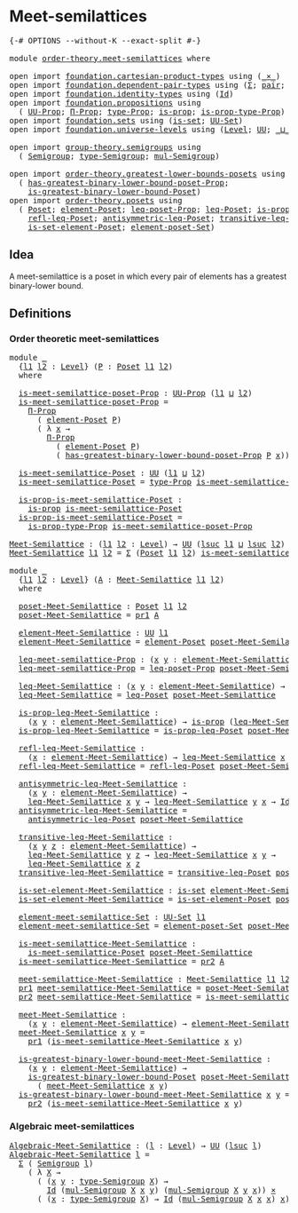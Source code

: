 # Meet-semilattices

<pre class="Agda"><a id="30" class="Symbol">{-#</a> <a id="34" class="Keyword">OPTIONS</a> <a id="42" class="Pragma">--without-K</a> <a id="54" class="Pragma">--exact-split</a> <a id="68" class="Symbol">#-}</a>

<a id="73" class="Keyword">module</a> <a id="80" href="order-theory.meet-semilattices.html" class="Module">order-theory.meet-semilattices</a> <a id="111" class="Keyword">where</a>

<a id="118" class="Keyword">open</a> <a id="123" class="Keyword">import</a> <a id="130" href="foundation.cartesian-product-types.html" class="Module">foundation.cartesian-product-types</a> <a id="165" class="Keyword">using</a> <a id="171" class="Symbol">(</a><a id="172" href="foundation-core.cartesian-product-types.html#577" class="Function Operator">_×_</a><a id="175" class="Symbol">)</a>
<a id="177" class="Keyword">open</a> <a id="182" class="Keyword">import</a> <a id="189" href="foundation.dependent-pair-types.html" class="Module">foundation.dependent-pair-types</a> <a id="221" class="Keyword">using</a> <a id="227" class="Symbol">(</a><a id="228" href="foundation-core.dependent-pair-types.html#502" class="Record">Σ</a><a id="229" class="Symbol">;</a> <a id="231" href="foundation-core.dependent-pair-types.html#575" class="InductiveConstructor">pair</a><a id="235" class="Symbol">;</a> <a id="237" href="foundation-core.dependent-pair-types.html#592" class="Field">pr1</a><a id="240" class="Symbol">;</a> <a id="242" href="foundation-core.dependent-pair-types.html#604" class="Field">pr2</a><a id="245" class="Symbol">)</a>
<a id="247" class="Keyword">open</a> <a id="252" class="Keyword">import</a> <a id="259" href="foundation.identity-types.html" class="Module">foundation.identity-types</a> <a id="285" class="Keyword">using</a> <a id="291" class="Symbol">(</a><a id="292" href="foundation-core.identity-types.html#641" class="Datatype">Id</a><a id="294" class="Symbol">)</a>
<a id="296" class="Keyword">open</a> <a id="301" class="Keyword">import</a> <a id="308" href="foundation.propositions.html" class="Module">foundation.propositions</a> <a id="332" class="Keyword">using</a>
  <a id="340" class="Symbol">(</a> <a id="342" href="foundation-core.propositions.html#1380" class="Function">UU-Prop</a><a id="349" class="Symbol">;</a> <a id="351" href="foundation-core.propositions.html#6683" class="Function">Π-Prop</a><a id="357" class="Symbol">;</a> <a id="359" href="foundation-core.propositions.html#1482" class="Function">type-Prop</a><a id="368" class="Symbol">;</a> <a id="370" href="foundation-core.propositions.html#1295" class="Function">is-prop</a><a id="377" class="Symbol">;</a> <a id="379" href="foundation-core.propositions.html#1549" class="Function">is-prop-type-Prop</a><a id="396" class="Symbol">)</a>
<a id="398" class="Keyword">open</a> <a id="403" class="Keyword">import</a> <a id="410" href="foundation.sets.html" class="Module">foundation.sets</a> <a id="426" class="Keyword">using</a> <a id="432" class="Symbol">(</a><a id="433" href="foundation-core.sets.html#1099" class="Function">is-set</a><a id="439" class="Symbol">;</a> <a id="441" href="foundation-core.sets.html#1177" class="Function">UU-Set</a><a id="447" class="Symbol">)</a>
<a id="449" class="Keyword">open</a> <a id="454" class="Keyword">import</a> <a id="461" href="foundation.universe-levels.html" class="Module">foundation.universe-levels</a> <a id="488" class="Keyword">using</a> <a id="494" class="Symbol">(</a><a id="495" href="Agda.Primitive.html#597" class="Postulate">Level</a><a id="500" class="Symbol">;</a> <a id="502" href="foundation-core.universe-levels.html#222" class="Primitive">UU</a><a id="504" class="Symbol">;</a> <a id="506" href="Agda.Primitive.html#810" class="Primitive Operator">_⊔_</a><a id="509" class="Symbol">;</a> <a id="511" href="Agda.Primitive.html#780" class="Primitive">lsuc</a><a id="515" class="Symbol">)</a>

<a id="518" class="Keyword">open</a> <a id="523" class="Keyword">import</a> <a id="530" href="group-theory.semigroups.html" class="Module">group-theory.semigroups</a> <a id="554" class="Keyword">using</a>
  <a id="562" class="Symbol">(</a> <a id="564" href="group-theory.semigroups.html#737" class="Function">Semigroup</a><a id="573" class="Symbol">;</a> <a id="575" href="group-theory.semigroups.html#933" class="Function">type-Semigroup</a><a id="589" class="Symbol">;</a> <a id="591" href="group-theory.semigroups.html#1215" class="Function">mul-Semigroup</a><a id="604" class="Symbol">)</a>

<a id="607" class="Keyword">open</a> <a id="612" class="Keyword">import</a> <a id="619" href="order-theory.greatest-lower-bounds-posets.html" class="Module">order-theory.greatest-lower-bounds-posets</a> <a id="661" class="Keyword">using</a>
  <a id="669" class="Symbol">(</a> <a id="671" href="order-theory.greatest-lower-bounds-posets.html#3384" class="Function">has-greatest-binary-lower-bound-poset-Prop</a><a id="713" class="Symbol">;</a>
    <a id="719" href="order-theory.greatest-lower-bounds-posets.html#2016" class="Function">is-greatest-binary-lower-bound-Poset</a><a id="755" class="Symbol">)</a>
<a id="757" class="Keyword">open</a> <a id="762" class="Keyword">import</a> <a id="769" href="order-theory.posets.html" class="Module">order-theory.posets</a> <a id="789" class="Keyword">using</a>
  <a id="797" class="Symbol">(</a> <a id="799" href="order-theory.posets.html#731" class="Function">Poset</a><a id="804" class="Symbol">;</a> <a id="806" href="order-theory.posets.html#1145" class="Function">element-Poset</a><a id="819" class="Symbol">;</a> <a id="821" href="order-theory.posets.html#1194" class="Function">leq-poset-Prop</a><a id="835" class="Symbol">;</a> <a id="837" href="order-theory.posets.html#1280" class="Function">leq-Poset</a><a id="846" class="Symbol">;</a> <a id="848" href="order-theory.posets.html#1375" class="Function">is-prop-leq-Poset</a><a id="865" class="Symbol">;</a>
    <a id="871" href="order-theory.posets.html#1511" class="Function">refl-leq-Poset</a><a id="885" class="Symbol">;</a> <a id="887" href="order-theory.posets.html#1983" class="Function">antisymmetric-leq-Poset</a><a id="910" class="Symbol">;</a> <a id="912" href="order-theory.posets.html#1610" class="Function">transitive-leq-Poset</a><a id="932" class="Symbol">;</a>
    <a id="938" href="order-theory.posets.html#2125" class="Function">is-set-element-Poset</a><a id="958" class="Symbol">;</a> <a id="960" href="order-theory.posets.html#2464" class="Function">element-poset-Set</a><a id="977" class="Symbol">)</a>
</pre>
## Idea

A meet-semilattice is a poset in which every pair of elements has a greatest binary-lower bound.

## Definitions

### Order theoretic meet-semilattices

<pre class="Agda"><a id="1154" class="Keyword">module</a> <a id="1161" href="order-theory.meet-semilattices.html#1161" class="Module">_</a>
  <a id="1165" class="Symbol">{</a><a id="1166" href="order-theory.meet-semilattices.html#1166" class="Bound">l1</a> <a id="1169" href="order-theory.meet-semilattices.html#1169" class="Bound">l2</a> <a id="1172" class="Symbol">:</a> <a id="1174" href="Agda.Primitive.html#597" class="Postulate">Level</a><a id="1179" class="Symbol">}</a> <a id="1181" class="Symbol">(</a><a id="1182" href="order-theory.meet-semilattices.html#1182" class="Bound">P</a> <a id="1184" class="Symbol">:</a> <a id="1186" href="order-theory.posets.html#731" class="Function">Poset</a> <a id="1192" href="order-theory.meet-semilattices.html#1166" class="Bound">l1</a> <a id="1195" href="order-theory.meet-semilattices.html#1169" class="Bound">l2</a><a id="1197" class="Symbol">)</a>
  <a id="1201" class="Keyword">where</a>

  <a id="1210" href="order-theory.meet-semilattices.html#1210" class="Function">is-meet-semilattice-poset-Prop</a> <a id="1241" class="Symbol">:</a> <a id="1243" href="foundation-core.propositions.html#1380" class="Function">UU-Prop</a> <a id="1251" class="Symbol">(</a><a id="1252" href="order-theory.meet-semilattices.html#1166" class="Bound">l1</a> <a id="1255" href="Agda.Primitive.html#810" class="Primitive Operator">⊔</a> <a id="1257" href="order-theory.meet-semilattices.html#1169" class="Bound">l2</a><a id="1259" class="Symbol">)</a>
  <a id="1263" href="order-theory.meet-semilattices.html#1210" class="Function">is-meet-semilattice-poset-Prop</a> <a id="1294" class="Symbol">=</a>
    <a id="1300" href="foundation-core.propositions.html#6683" class="Function">Π-Prop</a>
      <a id="1313" class="Symbol">(</a> <a id="1315" href="order-theory.posets.html#1145" class="Function">element-Poset</a> <a id="1329" href="order-theory.meet-semilattices.html#1182" class="Bound">P</a><a id="1330" class="Symbol">)</a>
      <a id="1338" class="Symbol">(</a> <a id="1340" class="Symbol">λ</a> <a id="1342" href="order-theory.meet-semilattices.html#1342" class="Bound">x</a> <a id="1344" class="Symbol">→</a>
        <a id="1354" href="foundation-core.propositions.html#6683" class="Function">Π-Prop</a>
          <a id="1371" class="Symbol">(</a> <a id="1373" href="order-theory.posets.html#1145" class="Function">element-Poset</a> <a id="1387" href="order-theory.meet-semilattices.html#1182" class="Bound">P</a><a id="1388" class="Symbol">)</a>
          <a id="1400" class="Symbol">(</a> <a id="1402" href="order-theory.greatest-lower-bounds-posets.html#3384" class="Function">has-greatest-binary-lower-bound-poset-Prop</a> <a id="1445" href="order-theory.meet-semilattices.html#1182" class="Bound">P</a> <a id="1447" href="order-theory.meet-semilattices.html#1342" class="Bound">x</a><a id="1448" class="Symbol">))</a>

  <a id="1454" href="order-theory.meet-semilattices.html#1454" class="Function">is-meet-semilattice-Poset</a> <a id="1480" class="Symbol">:</a> <a id="1482" href="foundation-core.universe-levels.html#222" class="Primitive">UU</a> <a id="1485" class="Symbol">(</a><a id="1486" href="order-theory.meet-semilattices.html#1166" class="Bound">l1</a> <a id="1489" href="Agda.Primitive.html#810" class="Primitive Operator">⊔</a> <a id="1491" href="order-theory.meet-semilattices.html#1169" class="Bound">l2</a><a id="1493" class="Symbol">)</a>
  <a id="1497" href="order-theory.meet-semilattices.html#1454" class="Function">is-meet-semilattice-Poset</a> <a id="1523" class="Symbol">=</a> <a id="1525" href="foundation-core.propositions.html#1482" class="Function">type-Prop</a> <a id="1535" href="order-theory.meet-semilattices.html#1210" class="Function">is-meet-semilattice-poset-Prop</a>

  <a id="1569" href="order-theory.meet-semilattices.html#1569" class="Function">is-prop-is-meet-semilattice-Poset</a> <a id="1603" class="Symbol">:</a>
    <a id="1609" href="foundation-core.propositions.html#1295" class="Function">is-prop</a> <a id="1617" href="order-theory.meet-semilattices.html#1454" class="Function">is-meet-semilattice-Poset</a>
  <a id="1645" href="order-theory.meet-semilattices.html#1569" class="Function">is-prop-is-meet-semilattice-Poset</a> <a id="1679" class="Symbol">=</a>
    <a id="1685" href="foundation-core.propositions.html#1549" class="Function">is-prop-type-Prop</a> <a id="1703" href="order-theory.meet-semilattices.html#1210" class="Function">is-meet-semilattice-poset-Prop</a>

<a id="Meet-Semilattice"></a><a id="1735" href="order-theory.meet-semilattices.html#1735" class="Function">Meet-Semilattice</a> <a id="1752" class="Symbol">:</a> <a id="1754" class="Symbol">(</a><a id="1755" href="order-theory.meet-semilattices.html#1755" class="Bound">l1</a> <a id="1758" href="order-theory.meet-semilattices.html#1758" class="Bound">l2</a> <a id="1761" class="Symbol">:</a> <a id="1763" href="Agda.Primitive.html#597" class="Postulate">Level</a><a id="1768" class="Symbol">)</a> <a id="1770" class="Symbol">→</a> <a id="1772" href="foundation-core.universe-levels.html#222" class="Primitive">UU</a> <a id="1775" class="Symbol">(</a><a id="1776" href="Agda.Primitive.html#780" class="Primitive">lsuc</a> <a id="1781" href="order-theory.meet-semilattices.html#1755" class="Bound">l1</a> <a id="1784" href="Agda.Primitive.html#810" class="Primitive Operator">⊔</a> <a id="1786" href="Agda.Primitive.html#780" class="Primitive">lsuc</a> <a id="1791" href="order-theory.meet-semilattices.html#1758" class="Bound">l2</a><a id="1793" class="Symbol">)</a>
<a id="1795" href="order-theory.meet-semilattices.html#1735" class="Function">Meet-Semilattice</a> <a id="1812" href="order-theory.meet-semilattices.html#1812" class="Bound">l1</a> <a id="1815" href="order-theory.meet-semilattices.html#1815" class="Bound">l2</a> <a id="1818" class="Symbol">=</a> <a id="1820" href="foundation-core.dependent-pair-types.html#502" class="Record">Σ</a> <a id="1822" class="Symbol">(</a><a id="1823" href="order-theory.posets.html#731" class="Function">Poset</a> <a id="1829" href="order-theory.meet-semilattices.html#1812" class="Bound">l1</a> <a id="1832" href="order-theory.meet-semilattices.html#1815" class="Bound">l2</a><a id="1834" class="Symbol">)</a> <a id="1836" href="order-theory.meet-semilattices.html#1454" class="Function">is-meet-semilattice-Poset</a>

<a id="1863" class="Keyword">module</a> <a id="1870" href="order-theory.meet-semilattices.html#1870" class="Module">_</a>
  <a id="1874" class="Symbol">{</a><a id="1875" href="order-theory.meet-semilattices.html#1875" class="Bound">l1</a> <a id="1878" href="order-theory.meet-semilattices.html#1878" class="Bound">l2</a> <a id="1881" class="Symbol">:</a> <a id="1883" href="Agda.Primitive.html#597" class="Postulate">Level</a><a id="1888" class="Symbol">}</a> <a id="1890" class="Symbol">(</a><a id="1891" href="order-theory.meet-semilattices.html#1891" class="Bound">A</a> <a id="1893" class="Symbol">:</a> <a id="1895" href="order-theory.meet-semilattices.html#1735" class="Function">Meet-Semilattice</a> <a id="1912" href="order-theory.meet-semilattices.html#1875" class="Bound">l1</a> <a id="1915" href="order-theory.meet-semilattices.html#1878" class="Bound">l2</a><a id="1917" class="Symbol">)</a>
  <a id="1921" class="Keyword">where</a>

  <a id="1930" href="order-theory.meet-semilattices.html#1930" class="Function">poset-Meet-Semilattice</a> <a id="1953" class="Symbol">:</a> <a id="1955" href="order-theory.posets.html#731" class="Function">Poset</a> <a id="1961" href="order-theory.meet-semilattices.html#1875" class="Bound">l1</a> <a id="1964" href="order-theory.meet-semilattices.html#1878" class="Bound">l2</a>
  <a id="1969" href="order-theory.meet-semilattices.html#1930" class="Function">poset-Meet-Semilattice</a> <a id="1992" class="Symbol">=</a> <a id="1994" href="foundation-core.dependent-pair-types.html#592" class="Field">pr1</a> <a id="1998" href="order-theory.meet-semilattices.html#1891" class="Bound">A</a>

  <a id="2003" href="order-theory.meet-semilattices.html#2003" class="Function">element-Meet-Semilattice</a> <a id="2028" class="Symbol">:</a> <a id="2030" href="foundation-core.universe-levels.html#222" class="Primitive">UU</a> <a id="2033" href="order-theory.meet-semilattices.html#1875" class="Bound">l1</a>
  <a id="2038" href="order-theory.meet-semilattices.html#2003" class="Function">element-Meet-Semilattice</a> <a id="2063" class="Symbol">=</a> <a id="2065" href="order-theory.posets.html#1145" class="Function">element-Poset</a> <a id="2079" href="order-theory.meet-semilattices.html#1930" class="Function">poset-Meet-Semilattice</a>

  <a id="2105" href="order-theory.meet-semilattices.html#2105" class="Function">leq-meet-semilattice-Prop</a> <a id="2131" class="Symbol">:</a> <a id="2133" class="Symbol">(</a><a id="2134" href="order-theory.meet-semilattices.html#2134" class="Bound">x</a> <a id="2136" href="order-theory.meet-semilattices.html#2136" class="Bound">y</a> <a id="2138" class="Symbol">:</a> <a id="2140" href="order-theory.meet-semilattices.html#2003" class="Function">element-Meet-Semilattice</a><a id="2164" class="Symbol">)</a> <a id="2166" class="Symbol">→</a> <a id="2168" href="foundation-core.propositions.html#1380" class="Function">UU-Prop</a> <a id="2176" href="order-theory.meet-semilattices.html#1878" class="Bound">l2</a>
  <a id="2181" href="order-theory.meet-semilattices.html#2105" class="Function">leq-meet-semilattice-Prop</a> <a id="2207" class="Symbol">=</a> <a id="2209" href="order-theory.posets.html#1194" class="Function">leq-poset-Prop</a> <a id="2224" href="order-theory.meet-semilattices.html#1930" class="Function">poset-Meet-Semilattice</a>

  <a id="2250" href="order-theory.meet-semilattices.html#2250" class="Function">leq-Meet-Semilattice</a> <a id="2271" class="Symbol">:</a> <a id="2273" class="Symbol">(</a><a id="2274" href="order-theory.meet-semilattices.html#2274" class="Bound">x</a> <a id="2276" href="order-theory.meet-semilattices.html#2276" class="Bound">y</a> <a id="2278" class="Symbol">:</a> <a id="2280" href="order-theory.meet-semilattices.html#2003" class="Function">element-Meet-Semilattice</a><a id="2304" class="Symbol">)</a> <a id="2306" class="Symbol">→</a> <a id="2308" href="foundation-core.universe-levels.html#222" class="Primitive">UU</a> <a id="2311" href="order-theory.meet-semilattices.html#1878" class="Bound">l2</a>
  <a id="2316" href="order-theory.meet-semilattices.html#2250" class="Function">leq-Meet-Semilattice</a> <a id="2337" class="Symbol">=</a> <a id="2339" href="order-theory.posets.html#1280" class="Function">leq-Poset</a> <a id="2349" href="order-theory.meet-semilattices.html#1930" class="Function">poset-Meet-Semilattice</a>

  <a id="2375" href="order-theory.meet-semilattices.html#2375" class="Function">is-prop-leq-Meet-Semilattice</a> <a id="2404" class="Symbol">:</a>
    <a id="2410" class="Symbol">(</a><a id="2411" href="order-theory.meet-semilattices.html#2411" class="Bound">x</a> <a id="2413" href="order-theory.meet-semilattices.html#2413" class="Bound">y</a> <a id="2415" class="Symbol">:</a> <a id="2417" href="order-theory.meet-semilattices.html#2003" class="Function">element-Meet-Semilattice</a><a id="2441" class="Symbol">)</a> <a id="2443" class="Symbol">→</a> <a id="2445" href="foundation-core.propositions.html#1295" class="Function">is-prop</a> <a id="2453" class="Symbol">(</a><a id="2454" href="order-theory.meet-semilattices.html#2250" class="Function">leq-Meet-Semilattice</a> <a id="2475" href="order-theory.meet-semilattices.html#2411" class="Bound">x</a> <a id="2477" href="order-theory.meet-semilattices.html#2413" class="Bound">y</a><a id="2478" class="Symbol">)</a>
  <a id="2482" href="order-theory.meet-semilattices.html#2375" class="Function">is-prop-leq-Meet-Semilattice</a> <a id="2511" class="Symbol">=</a> <a id="2513" href="order-theory.posets.html#1375" class="Function">is-prop-leq-Poset</a> <a id="2531" href="order-theory.meet-semilattices.html#1930" class="Function">poset-Meet-Semilattice</a>

  <a id="2557" href="order-theory.meet-semilattices.html#2557" class="Function">refl-leq-Meet-Semilattice</a> <a id="2583" class="Symbol">:</a>
    <a id="2589" class="Symbol">(</a><a id="2590" href="order-theory.meet-semilattices.html#2590" class="Bound">x</a> <a id="2592" class="Symbol">:</a> <a id="2594" href="order-theory.meet-semilattices.html#2003" class="Function">element-Meet-Semilattice</a><a id="2618" class="Symbol">)</a> <a id="2620" class="Symbol">→</a> <a id="2622" href="order-theory.meet-semilattices.html#2250" class="Function">leq-Meet-Semilattice</a> <a id="2643" href="order-theory.meet-semilattices.html#2590" class="Bound">x</a> <a id="2645" href="order-theory.meet-semilattices.html#2590" class="Bound">x</a>
  <a id="2649" href="order-theory.meet-semilattices.html#2557" class="Function">refl-leq-Meet-Semilattice</a> <a id="2675" class="Symbol">=</a> <a id="2677" href="order-theory.posets.html#1511" class="Function">refl-leq-Poset</a> <a id="2692" href="order-theory.meet-semilattices.html#1930" class="Function">poset-Meet-Semilattice</a>

  <a id="2718" href="order-theory.meet-semilattices.html#2718" class="Function">antisymmetric-leq-Meet-Semilattice</a> <a id="2753" class="Symbol">:</a>
    <a id="2759" class="Symbol">(</a><a id="2760" href="order-theory.meet-semilattices.html#2760" class="Bound">x</a> <a id="2762" href="order-theory.meet-semilattices.html#2762" class="Bound">y</a> <a id="2764" class="Symbol">:</a> <a id="2766" href="order-theory.meet-semilattices.html#2003" class="Function">element-Meet-Semilattice</a><a id="2790" class="Symbol">)</a> <a id="2792" class="Symbol">→</a>
    <a id="2798" href="order-theory.meet-semilattices.html#2250" class="Function">leq-Meet-Semilattice</a> <a id="2819" href="order-theory.meet-semilattices.html#2760" class="Bound">x</a> <a id="2821" href="order-theory.meet-semilattices.html#2762" class="Bound">y</a> <a id="2823" class="Symbol">→</a> <a id="2825" href="order-theory.meet-semilattices.html#2250" class="Function">leq-Meet-Semilattice</a> <a id="2846" href="order-theory.meet-semilattices.html#2762" class="Bound">y</a> <a id="2848" href="order-theory.meet-semilattices.html#2760" class="Bound">x</a> <a id="2850" class="Symbol">→</a> <a id="2852" href="foundation-core.identity-types.html#641" class="Datatype">Id</a> <a id="2855" href="order-theory.meet-semilattices.html#2760" class="Bound">x</a> <a id="2857" href="order-theory.meet-semilattices.html#2762" class="Bound">y</a>
  <a id="2861" href="order-theory.meet-semilattices.html#2718" class="Function">antisymmetric-leq-Meet-Semilattice</a> <a id="2896" class="Symbol">=</a>
    <a id="2902" href="order-theory.posets.html#1983" class="Function">antisymmetric-leq-Poset</a> <a id="2926" href="order-theory.meet-semilattices.html#1930" class="Function">poset-Meet-Semilattice</a>

  <a id="2952" href="order-theory.meet-semilattices.html#2952" class="Function">transitive-leq-Meet-Semilattice</a> <a id="2984" class="Symbol">:</a>
    <a id="2990" class="Symbol">(</a><a id="2991" href="order-theory.meet-semilattices.html#2991" class="Bound">x</a> <a id="2993" href="order-theory.meet-semilattices.html#2993" class="Bound">y</a> <a id="2995" href="order-theory.meet-semilattices.html#2995" class="Bound">z</a> <a id="2997" class="Symbol">:</a> <a id="2999" href="order-theory.meet-semilattices.html#2003" class="Function">element-Meet-Semilattice</a><a id="3023" class="Symbol">)</a> <a id="3025" class="Symbol">→</a>
    <a id="3031" href="order-theory.meet-semilattices.html#2250" class="Function">leq-Meet-Semilattice</a> <a id="3052" href="order-theory.meet-semilattices.html#2993" class="Bound">y</a> <a id="3054" href="order-theory.meet-semilattices.html#2995" class="Bound">z</a> <a id="3056" class="Symbol">→</a> <a id="3058" href="order-theory.meet-semilattices.html#2250" class="Function">leq-Meet-Semilattice</a> <a id="3079" href="order-theory.meet-semilattices.html#2991" class="Bound">x</a> <a id="3081" href="order-theory.meet-semilattices.html#2993" class="Bound">y</a> <a id="3083" class="Symbol">→</a>
    <a id="3089" href="order-theory.meet-semilattices.html#2250" class="Function">leq-Meet-Semilattice</a> <a id="3110" href="order-theory.meet-semilattices.html#2991" class="Bound">x</a> <a id="3112" href="order-theory.meet-semilattices.html#2995" class="Bound">z</a>
  <a id="3116" href="order-theory.meet-semilattices.html#2952" class="Function">transitive-leq-Meet-Semilattice</a> <a id="3148" class="Symbol">=</a> <a id="3150" href="order-theory.posets.html#1610" class="Function">transitive-leq-Poset</a> <a id="3171" href="order-theory.meet-semilattices.html#1930" class="Function">poset-Meet-Semilattice</a>

  <a id="3197" href="order-theory.meet-semilattices.html#3197" class="Function">is-set-element-Meet-Semilattice</a> <a id="3229" class="Symbol">:</a> <a id="3231" href="foundation-core.sets.html#1099" class="Function">is-set</a> <a id="3238" href="order-theory.meet-semilattices.html#2003" class="Function">element-Meet-Semilattice</a>
  <a id="3265" href="order-theory.meet-semilattices.html#3197" class="Function">is-set-element-Meet-Semilattice</a> <a id="3297" class="Symbol">=</a> <a id="3299" href="order-theory.posets.html#2125" class="Function">is-set-element-Poset</a> <a id="3320" href="order-theory.meet-semilattices.html#1930" class="Function">poset-Meet-Semilattice</a>

  <a id="3346" href="order-theory.meet-semilattices.html#3346" class="Function">element-meet-semilattice-Set</a> <a id="3375" class="Symbol">:</a> <a id="3377" href="foundation-core.sets.html#1177" class="Function">UU-Set</a> <a id="3384" href="order-theory.meet-semilattices.html#1875" class="Bound">l1</a>
  <a id="3389" href="order-theory.meet-semilattices.html#3346" class="Function">element-meet-semilattice-Set</a> <a id="3418" class="Symbol">=</a> <a id="3420" href="order-theory.posets.html#2464" class="Function">element-poset-Set</a> <a id="3438" href="order-theory.meet-semilattices.html#1930" class="Function">poset-Meet-Semilattice</a>

  <a id="3464" href="order-theory.meet-semilattices.html#3464" class="Function">is-meet-semilattice-Meet-Semilattice</a> <a id="3501" class="Symbol">:</a>
    <a id="3507" href="order-theory.meet-semilattices.html#1454" class="Function">is-meet-semilattice-Poset</a> <a id="3533" href="order-theory.meet-semilattices.html#1930" class="Function">poset-Meet-Semilattice</a>
  <a id="3558" href="order-theory.meet-semilattices.html#3464" class="Function">is-meet-semilattice-Meet-Semilattice</a> <a id="3595" class="Symbol">=</a> <a id="3597" href="foundation-core.dependent-pair-types.html#604" class="Field">pr2</a> <a id="3601" href="order-theory.meet-semilattices.html#1891" class="Bound">A</a>

  <a id="3606" href="order-theory.meet-semilattices.html#3606" class="Function">meet-semilattice-Meet-Semilattice</a> <a id="3640" class="Symbol">:</a> <a id="3642" href="order-theory.meet-semilattices.html#1735" class="Function">Meet-Semilattice</a> <a id="3659" href="order-theory.meet-semilattices.html#1875" class="Bound">l1</a> <a id="3662" href="order-theory.meet-semilattices.html#1878" class="Bound">l2</a>
  <a id="3667" href="foundation-core.dependent-pair-types.html#592" class="Field">pr1</a> <a id="3671" href="order-theory.meet-semilattices.html#3606" class="Function">meet-semilattice-Meet-Semilattice</a> <a id="3705" class="Symbol">=</a> <a id="3707" href="order-theory.meet-semilattices.html#1930" class="Function">poset-Meet-Semilattice</a>
  <a id="3732" href="foundation-core.dependent-pair-types.html#604" class="Field">pr2</a> <a id="3736" href="order-theory.meet-semilattices.html#3606" class="Function">meet-semilattice-Meet-Semilattice</a> <a id="3770" class="Symbol">=</a> <a id="3772" href="order-theory.meet-semilattices.html#3464" class="Function">is-meet-semilattice-Meet-Semilattice</a>

  <a id="3812" href="order-theory.meet-semilattices.html#3812" class="Function">meet-Meet-Semilattice</a> <a id="3834" class="Symbol">:</a>
    <a id="3840" class="Symbol">(</a><a id="3841" href="order-theory.meet-semilattices.html#3841" class="Bound">x</a> <a id="3843" href="order-theory.meet-semilattices.html#3843" class="Bound">y</a> <a id="3845" class="Symbol">:</a> <a id="3847" href="order-theory.meet-semilattices.html#2003" class="Function">element-Meet-Semilattice</a><a id="3871" class="Symbol">)</a> <a id="3873" class="Symbol">→</a> <a id="3875" href="order-theory.meet-semilattices.html#2003" class="Function">element-Meet-Semilattice</a>
  <a id="3902" href="order-theory.meet-semilattices.html#3812" class="Function">meet-Meet-Semilattice</a> <a id="3924" href="order-theory.meet-semilattices.html#3924" class="Bound">x</a> <a id="3926" href="order-theory.meet-semilattices.html#3926" class="Bound">y</a> <a id="3928" class="Symbol">=</a>
    <a id="3934" href="foundation-core.dependent-pair-types.html#592" class="Field">pr1</a> <a id="3938" class="Symbol">(</a><a id="3939" href="order-theory.meet-semilattices.html#3464" class="Function">is-meet-semilattice-Meet-Semilattice</a> <a id="3976" href="order-theory.meet-semilattices.html#3924" class="Bound">x</a> <a id="3978" href="order-theory.meet-semilattices.html#3926" class="Bound">y</a><a id="3979" class="Symbol">)</a>

  <a id="3984" href="order-theory.meet-semilattices.html#3984" class="Function">is-greatest-binary-lower-bound-meet-Meet-Semilattice</a> <a id="4037" class="Symbol">:</a>
    <a id="4043" class="Symbol">(</a><a id="4044" href="order-theory.meet-semilattices.html#4044" class="Bound">x</a> <a id="4046" href="order-theory.meet-semilattices.html#4046" class="Bound">y</a> <a id="4048" class="Symbol">:</a> <a id="4050" href="order-theory.meet-semilattices.html#2003" class="Function">element-Meet-Semilattice</a><a id="4074" class="Symbol">)</a> <a id="4076" class="Symbol">→</a>
    <a id="4082" href="order-theory.greatest-lower-bounds-posets.html#2016" class="Function">is-greatest-binary-lower-bound-Poset</a> <a id="4119" href="order-theory.meet-semilattices.html#1930" class="Function">poset-Meet-Semilattice</a> <a id="4142" href="order-theory.meet-semilattices.html#4044" class="Bound">x</a> <a id="4144" href="order-theory.meet-semilattices.html#4046" class="Bound">y</a>
      <a id="4152" class="Symbol">(</a> <a id="4154" href="order-theory.meet-semilattices.html#3812" class="Function">meet-Meet-Semilattice</a> <a id="4176" href="order-theory.meet-semilattices.html#4044" class="Bound">x</a> <a id="4178" href="order-theory.meet-semilattices.html#4046" class="Bound">y</a><a id="4179" class="Symbol">)</a>
  <a id="4183" href="order-theory.meet-semilattices.html#3984" class="Function">is-greatest-binary-lower-bound-meet-Meet-Semilattice</a> <a id="4236" href="order-theory.meet-semilattices.html#4236" class="Bound">x</a> <a id="4238" href="order-theory.meet-semilattices.html#4238" class="Bound">y</a> <a id="4240" class="Symbol">=</a>
    <a id="4246" href="foundation-core.dependent-pair-types.html#604" class="Field">pr2</a> <a id="4250" class="Symbol">(</a><a id="4251" href="order-theory.meet-semilattices.html#3464" class="Function">is-meet-semilattice-Meet-Semilattice</a> <a id="4288" href="order-theory.meet-semilattices.html#4236" class="Bound">x</a> <a id="4290" href="order-theory.meet-semilattices.html#4238" class="Bound">y</a><a id="4291" class="Symbol">)</a>
</pre>
### Algebraic meet-semilattices

<pre class="Agda"><a id="Algebraic-Meet-Semilattice"></a><a id="4339" href="order-theory.meet-semilattices.html#4339" class="Function">Algebraic-Meet-Semilattice</a> <a id="4366" class="Symbol">:</a> <a id="4368" class="Symbol">(</a><a id="4369" href="order-theory.meet-semilattices.html#4369" class="Bound">l</a> <a id="4371" class="Symbol">:</a> <a id="4373" href="Agda.Primitive.html#597" class="Postulate">Level</a><a id="4378" class="Symbol">)</a> <a id="4380" class="Symbol">→</a> <a id="4382" href="foundation-core.universe-levels.html#222" class="Primitive">UU</a> <a id="4385" class="Symbol">(</a><a id="4386" href="Agda.Primitive.html#780" class="Primitive">lsuc</a> <a id="4391" href="order-theory.meet-semilattices.html#4369" class="Bound">l</a><a id="4392" class="Symbol">)</a>
<a id="4394" href="order-theory.meet-semilattices.html#4339" class="Function">Algebraic-Meet-Semilattice</a> <a id="4421" href="order-theory.meet-semilattices.html#4421" class="Bound">l</a> <a id="4423" class="Symbol">=</a>
  <a id="4427" href="foundation-core.dependent-pair-types.html#502" class="Record">Σ</a> <a id="4429" class="Symbol">(</a> <a id="4431" href="group-theory.semigroups.html#737" class="Function">Semigroup</a> <a id="4441" href="order-theory.meet-semilattices.html#4421" class="Bound">l</a><a id="4442" class="Symbol">)</a>
    <a id="4448" class="Symbol">(</a> <a id="4450" class="Symbol">λ</a> <a id="4452" href="order-theory.meet-semilattices.html#4452" class="Bound">X</a> <a id="4454" class="Symbol">→</a>
      <a id="4462" class="Symbol">(</a> <a id="4464" class="Symbol">(</a><a id="4465" href="order-theory.meet-semilattices.html#4465" class="Bound">x</a> <a id="4467" href="order-theory.meet-semilattices.html#4467" class="Bound">y</a> <a id="4469" class="Symbol">:</a> <a id="4471" href="group-theory.semigroups.html#933" class="Function">type-Semigroup</a> <a id="4486" href="order-theory.meet-semilattices.html#4452" class="Bound">X</a><a id="4487" class="Symbol">)</a> <a id="4489" class="Symbol">→</a>
        <a id="4499" href="foundation-core.identity-types.html#641" class="Datatype">Id</a> <a id="4502" class="Symbol">(</a><a id="4503" href="group-theory.semigroups.html#1215" class="Function">mul-Semigroup</a> <a id="4517" href="order-theory.meet-semilattices.html#4452" class="Bound">X</a> <a id="4519" href="order-theory.meet-semilattices.html#4465" class="Bound">x</a> <a id="4521" href="order-theory.meet-semilattices.html#4467" class="Bound">y</a><a id="4522" class="Symbol">)</a> <a id="4524" class="Symbol">(</a><a id="4525" href="group-theory.semigroups.html#1215" class="Function">mul-Semigroup</a> <a id="4539" href="order-theory.meet-semilattices.html#4452" class="Bound">X</a> <a id="4541" href="order-theory.meet-semilattices.html#4467" class="Bound">y</a> <a id="4543" href="order-theory.meet-semilattices.html#4465" class="Bound">x</a><a id="4544" class="Symbol">))</a> <a id="4547" href="foundation-core.cartesian-product-types.html#577" class="Function Operator">×</a>
      <a id="4555" class="Symbol">(</a> <a id="4557" class="Symbol">(</a><a id="4558" href="order-theory.meet-semilattices.html#4558" class="Bound">x</a> <a id="4560" class="Symbol">:</a> <a id="4562" href="group-theory.semigroups.html#933" class="Function">type-Semigroup</a> <a id="4577" href="order-theory.meet-semilattices.html#4452" class="Bound">X</a><a id="4578" class="Symbol">)</a> <a id="4580" class="Symbol">→</a> <a id="4582" href="foundation-core.identity-types.html#641" class="Datatype">Id</a> <a id="4585" class="Symbol">(</a><a id="4586" href="group-theory.semigroups.html#1215" class="Function">mul-Semigroup</a> <a id="4600" href="order-theory.meet-semilattices.html#4452" class="Bound">X</a> <a id="4602" href="order-theory.meet-semilattices.html#4558" class="Bound">x</a> <a id="4604" href="order-theory.meet-semilattices.html#4558" class="Bound">x</a><a id="4605" class="Symbol">)</a> <a id="4607" href="order-theory.meet-semilattices.html#4558" class="Bound">x</a><a id="4608" class="Symbol">))</a>
</pre>